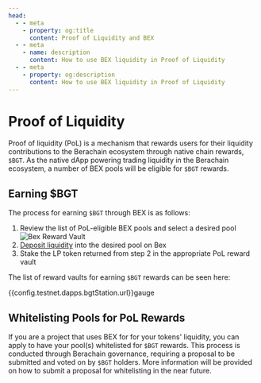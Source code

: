```yaml
---
head:
  - - meta
    - property: og:title
      content: Proof of Liquidity and BEX
  - - meta
    - name: description
      content: How to use BEX liquidity in Proof of Liquidity
  - - meta
    - property: og:description
      content: How to use BEX liquidity in Proof of Liquidity
---
```


<script setup>
  import config from '@berachain/config/constants.json';
</script>

# Proof of Liquidity

Proof of liquidity (PoL) is a mechanism that rewards users for their liquidity contributions to the Berachain ecosystem through native chain rewards, `$BGT`. As the native dApp powering trading liquidity in the Berachain ecosystem, a number of BEX pools will be eligible for `$BGT` rewards.

## Earning $BGT

The process for earning `$BGT` through BEX is as follows:

1. Review the list of PoL-eligible BEX pools and select a desired pool
   ![Bex Reward Vault](/assets/bex-gauge.png)
2. [Deposit liquidity](/learn/guides/liquidity/intro) into the desired pool on Bex
3. Stake the LP token returned from step 2 in the appropriate PoL reward vault

The list of reward vaults for earning `$BGT` rewards can be seen here:

{{config.testnet.dapps.bgtStation.url}}gauge

## Whitelisting Pools for PoL Rewards

If you are a project that uses BEX for for your tokens' liquidity, you can apply to have your pool(s) whitelisted for `$BGT` rewards. This process is conducted through Berachain governance, requiring a proposal to be submitted and voted on by `$BGT` holders. More information will be provided on how to submit a proposal for whitelisting in the near future.
